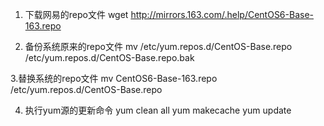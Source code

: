 1. 下载网易的repo文件
wget http://mirrors.163.com/.help/CentOS6-Base-163.repo

2. 备份系统原来的repo文件 
mv /etc/yum.repos.d/CentOS-Base.repo /etc/yum.repos.d/CentOS-Base.repo.bak

3.替换系统的repo文件 
mv CentOS6-Base-163.repo /etc/yum.repos.d/CentOS-Base.repo

4. 执行yum源的更新命令
yum clean all
yum makecache
yum update

